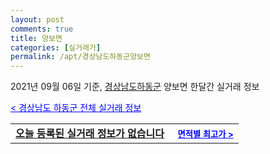 ```yaml
---
layout: post
comments: true
title: 양보면
categories: [실거래가]
permalink: /apt/경상남도하동군양보면
---
```


2021년 09월 06일 기준, <a href="/apt/경상남도하동군">경상남도하동군</a> 양보면 한달간 실거래 정보

<a style="color: blue;" href="/apt/경상남도하동군">< 경상남도 하동군 전체 실거래 정보</a>
<!---- start ---->
<table>
  <tr>
    <td colspan="4" style="font-weight: bold;"><a href="/apt/경상남도하동군양보면{name_without_space}">오늘 등록된 실거래 정보가 없습니다</a> &nbsp;&nbsp;&nbsp; <a style="color: blue; font-size: smaller;" href="/apt/경상남도하동군양보면{name_without_space}">면적별 최고가 ></a></td>
  </tr>
    
</table>
<!---- end ---->
    